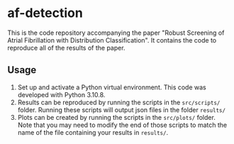 # af-detection

This is the code repository accompanying the paper "Robust Screening of Atrial Fibrillation with Distribution Classification".
It contains the code to reproduce all of the results of the paper.


## Usage

1. Set up and activate a Python virtual environment. This code was developed with Python 3.10.8.
2. Results can be reproduced by running the scripts in the `src/scripts/` folder. Running these scripts will output json files in the folder `results/`
3. Plots can be created by running the scripts in the `src/plots/` folder. Note that you may need to modify the end of those scripts to match the name of the file containing your results in `results/`.
